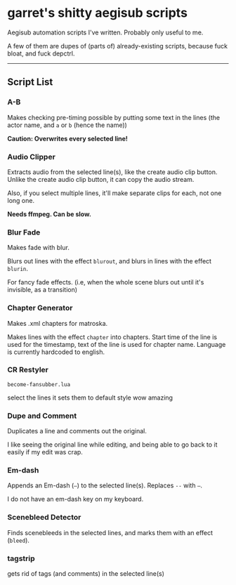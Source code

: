 # garret's shitty aegisub scripts

Aegisub automation scripts I've written.
Probably only useful to me.

A few of them are dupes of (parts of) already-existing scripts, because fuck bloat, and fuck depctrl.

----

## Script List

### A-B

Makes checking pre-timing possible by putting some text in the lines (the actor name, and `a` or `b` (hence the name))

**Caution: Overwrites every selected line!**

### Audio Clipper

Extracts audio from the selected line(s), like the create audio clip button.
Unlike the create audio clip button, it can copy the audio stream.

Also, if you select multiple lines, it'll make separate clips for each, not one long one.

**Needs ffmpeg. Can be slow.**

### Blur Fade

Makes fade with blur.

Blurs out lines with the effect `blurout`, and blurs in lines with the effect `blurin`.

For fancy fade effects. (i.e, when the whole scene blurs out until it's invisible, as a transition)

### Chapter Generator

Makes .xml chapters for matroska.

Makes lines with the effect `chapter` into chapters. Start time of the line is used for the timestamp, text of the line is used for chapter name.
Language is currently hardcoded to english.

### CR Restyler

`become-fansubber.lua`

select the lines
it sets them to default style
wow amazing

### Dupe and Comment

Duplicates a line and comments out the original.

I like seeing the original line while editing, and being able to go back to it easily if my edit was crap.

### Em-dash

Appends an Em-dash (`—`) to the selected line(s).
Replaces `--` with `—`.

I do not have an em-dash key on my keyboard.

### Scenebleed Detector

Finds scenebleeds in the selected lines, and marks them with an effect (`bleed`).

### tagstrip

gets rid of tags (and comments) in the selected line(s)
